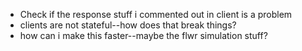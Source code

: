 - Check if the response stuff i commented out in client is a problem
- clients are not stateful--how does that break things?
- how can i make this faster--maybe the flwr simulation stuff?

